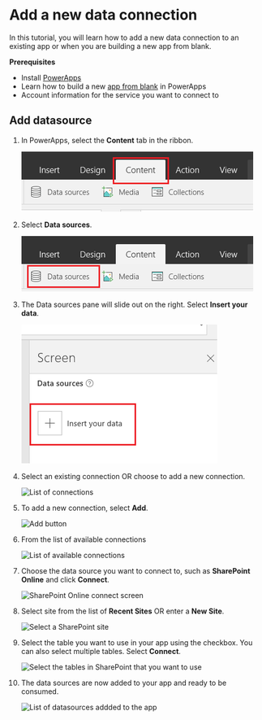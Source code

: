 <properties	pageTitle="Add a new data connection | Microsoft PowerApps"
	description="Add a new data connection to an existing app or when building a new blank app"
	services=""
	suite="powerapps"
	documentationCenter="na"
	authors="archnair"
	manager="darshand"
	editor=""
	tags=""/>

<tags
   ms.service="powerapps"
   ms.devlang="na"
   ms.topic="get-started-article"
   ms.tgt_pltfrm="na"
   ms.workload="na"
   ms.date="04/13/2016"
   ms.author="archanan"/>

# Add a new data connection #
In this tutorial, you will learn how to add a new data connection to an existing app or when you are building a new app from blank.

**Prerequisites**

- Install [PowerApps](http://aka.ms/powerappsinstall)
- Learn how to build a new [app from blank](get-started-create-from-blank.md) in PowerApps
- Account information for the service you want to connect to

## Add datasource  ##
1. In PowerApps, select the **Content** tab in the ribbon.

	![Content tab in the ribbon](./media/add-data-connection/content-tab.png)

1. Select **Data sources**.

	![Data sources](.\media\add-data-connection\data-sources.png)

1. The Data sources pane will slide out on the right. Select **Insert your data**.

	![Data sources pane](.\media\add-data-connection\data-source-pane.png)

1. Select an existing connection OR choose to add a new connection.

	![List of connections](.\media\add-data-connection)

1. To add a new connection, select **Add**.

	![Add button](.\media\add-data-connection)

1. From the list of available connections

	![List of available connections](.\media\add-data-connection)

1.  Choose the data source you want to connect to, such as **SharePoint Online** and click **Connect**.

	![SharePoint Online connect screen](.\media\add-data-connection)

1. Select site from the list of **Recent Sites** OR enter a **New Site**.

	![Select a SharePoint site](.\media\add-data-connection)

1. Select the table you want to use in your app using the checkbox. You can also select multiple tables. Select **Connect**.

	![Select the tables in SharePoint that you want to use](.\media\add-data-connection)

1. The data sources are now added to your app and ready to be consumed.

	![List of datasources addded to the app](.\media\add-data-connection)
